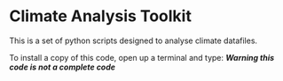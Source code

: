 # Climate Analysis Toolkit

This is a set of python scripts designed to analyse climate datafiles.

To install a copy of this code, open up a terminal and type:
 ***Warning this code is not a complete code***
